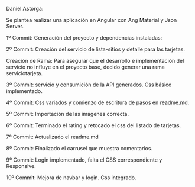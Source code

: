 Daniel Astorga:

Se plantea realizar una aplicación en Angular con Ang Material y Json Server.

1º Commit: Generación del proyecto y dependencias instaladas:

2º Commit: Creación del servicio de lista-sitios y detalle para las tarjetas.

Creación de Rama: Para asegurar que el desarrollo e implementación del servicio no influye en el proyecto base, decido generar una rama serviciotarjeta.

3º Commit: servicio y consumición de la API generados. Css básico implementado.

4º Commit: Css variados y comienzo de escritura de pasos en readme.md.

5º Commit: Importación de las imágenes correcta.

6º Commit: Terminado el rating y retocado el css del listado de tarjetas.

7º Commit: Actualizado el readme.md

8º Commit: Finalizado el carrusel que muestra comentarios.

9º Commit: Login implementado, falta el CSS correspondiente y Responsive.

10º Commit: Mejora de navbar y login. Css integrado.